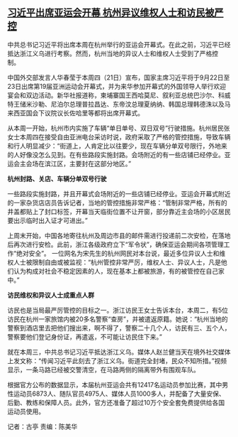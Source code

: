 <!--1695270472000-->
[习近平出席亚运会开幕 杭州异议维权人士和访民被严控](https://www.rfa.org/mandarin/yataibaodao/zhengzhi/gt-09212023002129.html)
------

<p><span style="font-weight: 400;">中共总书记习近平将出席本周在杭州举行的亚运会开幕式。在此之前，习近平已经抵达浙江义乌进行考察。然而，杭州当地的异议人士和维权人士受到了严格控制。 </span></p><p><span style="font-weight: 400;">中国外交部发言人华春莹于本周四（21日）宣布，国家主席习近平将于9月22日至23日出席第19届亚洲运动会开幕式，并为来华参加开幕式的外国领导人举行欢迎宴会和双边活动。新华社报道称，柬埔寨国王西哈莫尼、叙利亚总统巴沙尔、科威特王储米沙勒、尼泊尔总理普拉昌达、东帝汶总理夏纳纳、韩国总理韩德洙以及马来西亚国会下议院议长佐哈里等都将出席开幕式。 </span></p><p><span style="font-weight: 400;">从本周一开始，杭州市内实施了车辆“单日单号、双日双号”行驶措施。杭州居民张女士本周四在接受自由亚洲电台采访时说，政府采取了严格的管控措施，导致车辆和行人明显减少：“</span><span style="font-weight: 400;">街道上，人肯定比以往要少，现在车辆分单双号限行，外地来的人好像没怎么见到。在有些路段实施封路。会场附近的有一些店铺已经停业。亚运会主会场在滨江区，主要封在这部分地区。”</span></p><p><b>杭州封路、关店、车辆分单双号行驶</b></p><p><span style="font-weight: 400;">一些路段实施封路，并且开幕式会场附近的一些店铺已经停业。亚运会开幕式附近的一家杂货店店员告诉记者，当地的管控措施非常严格：“</span><span style="font-weight: 400;">管制非常严格，所有的井盖都贴上了封口标签，开幕当天临街位置不让开窗，部分靠近主会场的小区居民要出示临时出入证才可进出。”</span></p><p><span style="font-weight: 400;">上周末开始，中国各地寄往杭州及周边市县的邮件需进行投递前二次安检，在落地后再次进行安检。此前，浙江各级政府立下“军令状”，确保亚运会期间各项管理工作“绝对安全”。 一位网名为宋先生的杭州网民对本台说，最近多位异议人士和维权人士被限制自由或被监视：</span><span style="font-weight: 400;">“杭州管控非常严厉，维权人士、异议人士，凡是他们认为构成对社会不稳定因素的人，现在基本上都被旅游，有的被管控在自己家中。”</span></p><p><b>访民维权和异议人士成重点人群</b></p><p><span style="font-weight: 400;">访民也是当局最严厉管控的目标之一。浙江访民王女士告诉本台，本周二，有5位访民在杭州一家旅馆内被20多名警察“查房”，并被遣返原籍。她说：</span><span style="font-weight: 400;">“杭州当地的警察到酒店里去把他们搜出来，啊不得了，警察二十几个人，访民有三、五个人，警察要他们登记身份证，再遣返，不可能让访民住下来。”</span></p><p><span style="font-weight: 400;">就在本周三，中共总书记习近平抵达浙江义乌。媒体人赵兰健当天在境外社交媒体上发文称：“传闻习近平此刻去了浙江义乌。街道完全封堵，民众不知所措。”视频显示，一条马路已经被交警清空，在马路两侧的隔离带外有围观车队。 </span></p><p><span style="font-weight: 400;">根据官方公布的数据显示，本届杭州亚运会共有12417名运动员参加比赛，其中男性运动员6873人、随队官员4975人、媒体人员1000多人，并配备了大量安保、后勤、教练和保障人员。此外，官方还准备了超过10万个安全套免费提供给各国运动员使用。 </span></p><p><span style="font-weight: 400;">记者：古亭 责编：陈美华 </span></p><p><br style="font-weight: 400;"/><br style="font-weight: 400;"/></p>
